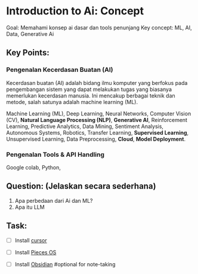 # Introduction to Ai: Concept
Goal: Memahami konsep ai dasar dan tools penunjang
Key concept: ML, AI, Data, Generative Ai

## Key Points:
### Pengenalan Kecerdasan Buatan (AI)
Kecerdasan buatan (AI) adalah bidang ilmu komputer yang berfokus pada pengembangan sistem yang dapat melakukan tugas yang biasanya memerlukan kecerdasan manusia. Ini mencakup berbagai teknik dan metode, salah satunya adalah machine learning (ML).

Machine Learning (ML), Deep Learning, Neural Networks, Computer Vision (CV), **Natural Language Processing (NLP)**, **Generative AI**, Reinforcement Learning, Predictive Analytics, Data Mining, Sentiment Analysis, Autonomous Systems, Robotics, Transfer Learning, **Supervised Learning**, Unsupervised Learning, Data Preprocessing, **Cloud**, **Model Deployment**.

### Pengenalan Tools & API Handling
Google colab, Python, 

## Question: (Jelaskan secara sederhana)
1. Apa perbedaan dari Ai dan ML?
2. Apa itu LLM

## Task:
- [ ] Install [cursor](https://www.cursor.com)
- [ ] Install [Pieces OS](https://pieces.app)

- [ ] Install [Obsidian](https://obsidian.md/download) #optional for note-taking